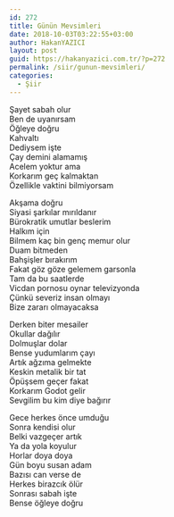 ```yaml
---
id: 272
title: Günün Mevsimleri
date: 2018-10-03T03:22:55+03:00
author: HakanYAZICI
layout: post
guid: https://hakanyazici.com.tr/?p=272
permalink: /siir/gunun-mevsimleri/
categories:
  - Şiir
---
```

Şayet sabah olur  
Ben de uyanırsam  
Öğleye doğru  
Kahvaltı  
Dediysem işte  
Çay demini alamamış  
Acelem yoktur ama  
Korkarım geç kalmaktan  
Özellikle vaktini bilmiyorsam

Akşama doğru  
Siyasi şarkılar mırıldanır  
Bürokratik umutlar beslerim  
Halkım için  
Bilmem kaç bin genç memur olur  
Duam bitmeden  
Bahşişler bırakırım  
Fakat göz göze gelemem garsonla  
Tam da bu saatlerde  
Vicdan pornosu oynar televizyonda  
Çünkü severiz insan olmayı  
Bize zararı olmayacaksa

Derken biter mesailer  
Okullar dağılır  
Dolmuşlar dolar  
Bense yudumlarım çayı  
Artık ağzıma gelmekte  
Keskin metalik bir tat  
Öpüşsem geçer fakat  
Korkarım Godot gelir  
Sevgilim bu kim diye bağırır

Gece herkes önce umduğu  
Sonra kendisi olur  
Belki vazgeçer artık  
Ya da yola koyulur  
Horlar doya doya  
Gün boyu susan adam  
Bazısı can verse de  
Herkes birazcık ölür  
Sonrası sabah işte  
Bense öğleye doğru